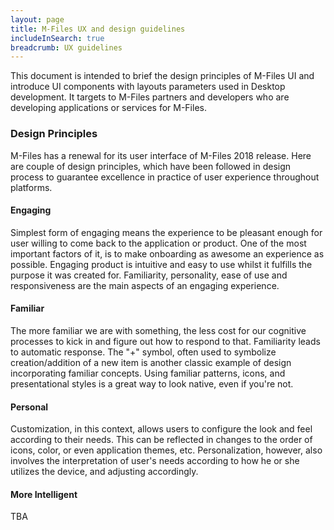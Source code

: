 ```yaml
---
layout: page
title: M-Files UX and design guidelines
includeInSearch: true
breadcrumb: UX guidelines
---
```


This document is intended to brief the design principles of M-Files UI and introduce UI components with layouts parameters used in Desktop development. It targets to M-Files partners and developers who are developing applications or services for M-Files.

### Design Principles

M-Files has a renewal for its user interface of M-Files 2018 release. Here are couple of design principles, which have been followed in design process to guarantee excellence in practice of user experience throughout platforms.

#### Engaging

Simplest form of engaging means the experience to be pleasant enough for user willing to come back to the application or product. One of the most important factors of it, is to make onboarding as awesome an experience as possible. Engaging product is intuitive and easy to use whilst it fulfills the purpose it was created for. Familiarity, personality, ease of use and responsiveness are the main aspects of an engaging experience.

#### Familiar

The more familiar we are with something, the less cost for our cognitive processes to kick in and figure out how to respond to that. Familiarity leads to automatic response. The "+" symbol, often used to symbolize creation/addition of a new item is another classic example of design incorporating familiar concepts.  Using familiar patterns, icons, and presentational styles is a great way to look native, even if you're not.

#### Personal

Customization, in this context, allows users to configure the look and feel according to their needs. This can be reflected in changes to the order of icons, color, or even application themes, etc.
Personalization, however, also involves the interpretation of user's needs according to how he or she utilizes the device, and adjusting accordingly.

#### More Intelligent

TBA